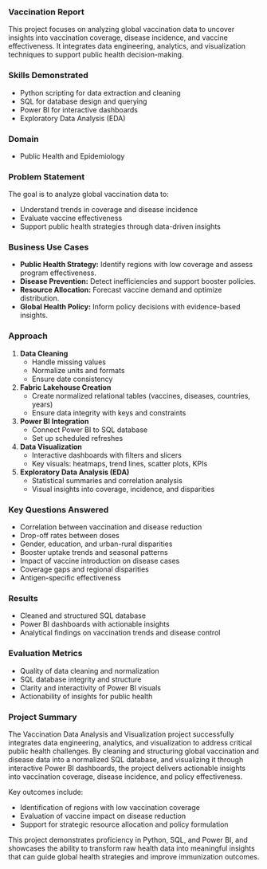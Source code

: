

### Vaccination Report

This project focuses on analyzing global vaccination data to uncover insights into vaccination coverage, disease incidence, and vaccine effectiveness. It integrates data engineering, analytics, and visualization techniques to support public health decision-making.

### Skills Demonstrated

*   Python scripting for data extraction and cleaning
*   SQL for database design and querying
*   Power BI for interactive dashboards
*   Exploratory Data Analysis (EDA)

### Domain

*   Public Health and Epidemiology

### Problem Statement

The goal is to analyze global vaccination data to:
*   Understand trends in coverage and disease incidence
*   Evaluate vaccine effectiveness
*   Support public health strategies through data-driven insights

### Business Use Cases

*   **Public Health Strategy:** Identify regions with low coverage and assess program effectiveness.
*   **Disease Prevention:** Detect inefficiencies and support booster policies.
*   **Resource Allocation:** Forecast vaccine demand and optimize distribution.
*   **Global Health Policy:** Inform policy decisions with evidence-based insights.

### Approach

1.  **Data Cleaning**
    *   Handle missing values
    *   Normalize units and formats
    *   Ensure date consistency
2.  **Fabric Lakehouse Creation**
    *   Create normalized relational tables (vaccines, diseases, countries, years)
    *   Ensure data integrity with keys and constraints
3.  **Power BI Integration**
    *   Connect Power BI to SQL database
    *   Set up scheduled refreshes
4.  **Data Visualization**
    *   Interactive dashboards with filters and slicers
    *   Key visuals: heatmaps, trend lines, scatter plots, KPIs
5.  **Exploratory Data Analysis (EDA)**
    *   Statistical summaries and correlation analysis
    *   Visual insights into coverage, incidence, and disparities

### Key Questions Answered

*   Correlation between vaccination and disease reduction
*   Drop-off rates between doses
*   Gender, education, and urban-rural disparities
*   Booster uptake trends and seasonal patterns
*   Impact of vaccine introduction on disease cases
*   Coverage gaps and regional disparities
*   Antigen-specific effectiveness



### Results

*   Cleaned and structured SQL database
*   Power BI dashboards with actionable insights
*   Analytical findings on vaccination trends and disease control

### Evaluation Metrics

*   Quality of data cleaning and normalization
*   SQL database integrity and structure
*   Clarity and interactivity of Power BI visuals
*   Actionability of insights for public health

### Project Summary

The Vaccination Data Analysis and Visualization project successfully integrates data engineering, analytics, and visualization to address critical public health challenges. By cleaning and structuring global vaccination and disease data into a normalized SQL database, and visualizing it through interactive Power BI dashboards, the project delivers actionable insights into vaccination coverage, disease incidence, and policy effectiveness.

Key outcomes include:
*   Identification of regions with low vaccination coverage
*   Evaluation of vaccine impact on disease reduction
*   Support for strategic resource allocation and policy formulation

This project demonstrates proficiency in Python, SQL, and Power BI, and showcases the ability to transform raw health data into meaningful insights that can guide global health strategies and improve immunization outcomes.
